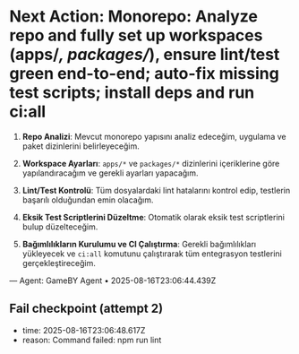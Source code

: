 # Next Action: Monorepo: Analyze repo and fully set up workspaces (apps/*, packages/*), ensure lint/test green end-to-end; auto-fix missing test scripts; install deps and run ci:all

1. **Repo Analizi**: Mevcut monorepo yapısını analiz edeceğim, uygulama ve paket dizinlerini belirleyeceğim.

2. **Workspace Ayarları**: `apps/*` ve `packages/*` dizinlerini içeriklerine göre yapılandıracağım ve gerekli ayarları yapacağım.

3. **Lint/Test Kontrolü**: Tüm dosyalardaki lint hatalarını kontrol edip, testlerin başarılı olduğundan emin olacağım.

4. **Eksik Test Scriptlerini Düzeltme**: Otomatik olarak eksik test scriptlerini bulup düzelteceğim.

5. **Bağımlılıkların Kurulumu ve CI Çalıştırma**: Gerekli bağımlılıkları yükleyecek ve `ci:all` komutunu çalıştırarak tüm entegrasyon testlerini gerçekleştireceğim.

— Agent: GameBY Agent • 2025-08-16T23:06:44.439Z


## Fail checkpoint (attempt 2)
- time: 2025-08-16T23:06:48.617Z
- reason: Command failed: npm run lint
